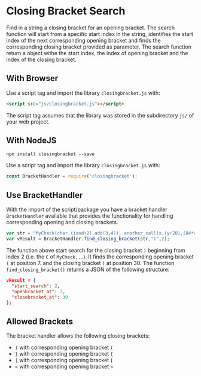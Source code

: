 # Closing Bracket Search
Find in a string a closing bracket for an opening bracket. The search function will start from a specific start index in the string, identifies the start index of the next corresponding opening bracket and finds the corresponding closing bracket provided as parameter. The search function return a object withe the start index, the index of opening bracket and the index of the closing bracket.

## With Browser
Use a script tag and import the library `closingbracket.js` with:
```html
<script src="js/closingbracket.js"></script>
```
The script tag assumes that the library was stored in the subdirectory `js/` of your web project.

## With NodeJS
```shell
npm install closingbracket --save
```
Use a script tag and import the library `closingbracket.js` with:
```javascript
const BracketHandler = require('closingbracket');
```

## Use BracketHandler
With the import of the script/package you have a bracket handler `BracketHandler` available that provides the functionality for handling corresponding opening and closing brackets.

```javascript
var str = "MyCheck(char,(iasd+2),add(3,4)); another_call(x,(y+20),(84*4))";
var vResult = BracketHandler.find_closing_bracket(str,")",2);
```
The function above start search for the closing bracket `)` beginning from index 2 (i.e. the `C` of `MyCheck...`). It finds the corresponding opening bracket `(` at position 7. and the closing bracket `)` at position 30. The function `find_closing_bracket()` returns a JSON of the following structure:
```json
vResult = {
  "start_search": 2,
  "openbracket_at": 7,
  "closebracket_at": 30
};
```

## Allowed Brackets
The bracket handler allows the following closing brackets:
* `)` with corresponding opening bracket `(`
* `}` with corresponding opening bracket `{`
* `]` with corresponding opening bracket `[`
* `<` with corresponding opening bracket `>`
